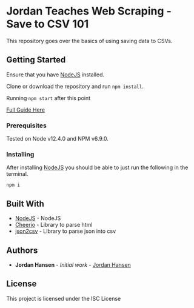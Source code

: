 # Jordan Teaches Web Scraping - Save to CSV 101

This repository goes over the basics of using saving data to CSVs.

## Getting Started

Ensure that you have [NodeJS](https://nodejs.org/en/) installed.

Clone or download the repository and run `npm install`. 

Running `npm start` after this point

[Full Guide Here](https://javascriptwebscrapingguy.com/save-to-csv-jordan-teaches-web-scraping)

### Prerequisites

Tested on Node v12.4.0 and NPM v6.9.0.

### Installing

After installing [NodeJS](https://nodejs.org/en/) you should be able to just run the following in the terminal.

```
npm i
```

## Built With

* [NodeJS](https://nodejs.org/en/) - NodeJS
* [Cheerio](https://github.com/cheeriojs/cheerio) - Library to parse html
* [json2csv](https://github.com/zemirco/json2csv) - Library to parse json into csv

## Authors

* **Jordan Hansen** - *Initial work* - [Jordan Hansen](https://github.com/aarmora)


## License

This project is licensed under the ISC License

